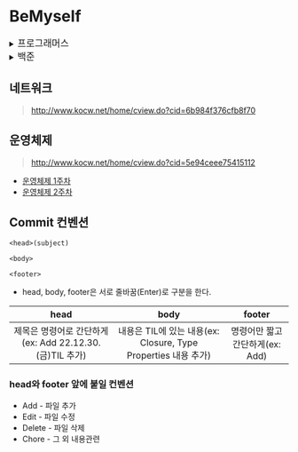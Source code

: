 # BeMyself

<details><summary><big>프로그래머스</big></summary>

#### Lv1
- [옹알이 (2)](https://github.com/fatherLeon/BeMyself/tree/main/알고리즘/Programmers/옹알이%20(2))

#### Lv2
- [귤 고르기](https://github.com/fatherLeon/BeMyself/tree/main/알고리즘/Programmers/귤%20고르기)
- [롤케이크 자르기](https://github.com/fatherLeon/BeMyself/tree/main/알고리즘/Programmers/롤케이크%20자르기)
- [할인 행사](https://github.com/fatherLeon/BeMyself/tree/main/알고리즘/Programmers/할인%20행사)
- [피로도](https://github.com/fatherLeon/BeMyself/tree/main/알고리즘/Programmers/피로도)

</details>

<details><summary><big>백준</big></summary>

- [백준1021 - 회전하는 큐](https://leonfather.tistory.com/2)
- [백준1158 - 요세푸스 문제](https://leonfather.tistory.com/3)
- [백준2346 - 풍선 터뜨리기](https://leonfather.tistory.com/4)
- [백준17829 - 222-풀링](https://leonfather.tistory.com/8)

</details>

## 네트워크
> http://www.kocw.net/home/cview.do?cid=6b984f376cfb8f70

## 운영체제
> http://www.kocw.net/home/cview.do?cid=5e94ceee75415112

- [운영체제 1주차](https://github.com/fatherLeon/BeMyself/blob/main/운영체제/운영체제%201주차%20-%20운영체제%20개요.md)
- [운영체제 2주차](https://github.com/fatherLeon/BeMyself/blob/main/운영체제/2주차%20-%20운영체제%20역사%2C%20프로세스.md)


## Commit 컨벤션
```
<head>(subject)

<body>

<footer>
```
* head, body, footer은 서로 줄바꿈(Enter)로 구분을 한다.

|head|body|footer|
| :-----: | :-----: | :-----: |
| 제목은 명령어로 간단하게(ex: Add 22.12.30.(금)TIL 추가) | 내용은 TIL에 있는 내용(ex: Closure, Type Properties 내용 추가) | 명령어만 짧고 간단하게(ex: Add) |

### head와 footer 앞에 붙일 컨벤션
* Add - 파일 추가
* Edit - 파일 수정
* Delete - 파일 삭제
* Chore - 그 외 내용관련 
